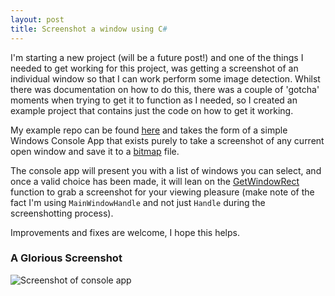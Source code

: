 ```yaml
---
layout: post
title: Screenshot a window using C#
---
```

I'm starting a new project (will be a future post!) and one of the things I needed to get working for this project, was getting a screenshot of an individual window so that I can work perform some image detection. Whilst there was documentation on how to do this, there was a couple of 'gotcha' moments when trying to get it to function as I needed, so I created an example project that contains just the code on how to get it working.

My example repo can be found [here](https://github.com/MrDKOz/example-screenshot) and takes the form of a simple Windows Console App that exists purely to take a screenshot of any current open window and save it to a [bitmap](https://en.wikipedia.org/wiki/BMP_file_format) file.

The console app will present you with a list of windows you can select, and once a valid choice has been made, it will lean on the [GetWindowRect](https://docs.microsoft.com/en-us/windows/win32/api/winuser/nf-winuser-getwindowrect) function to grab a screenshot for your viewing pleasure (make note of the fact I'm using ``MainWindowHandle`` and not just ``Handle`` during the screenshotting process).

Improvements and fixes are welcome, I hope this helps.

### A Glorious Screenshot
![Screenshot of console app](https://i.vgy.me/pOsxK5.png)
